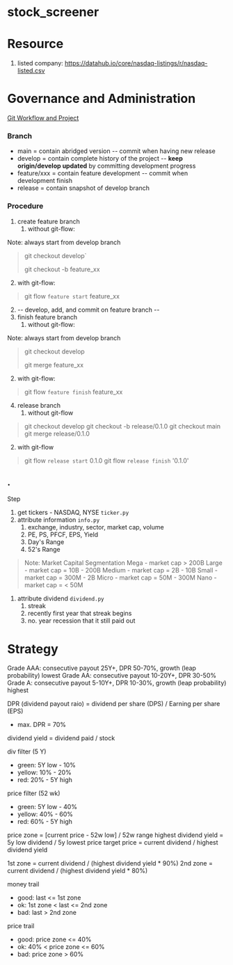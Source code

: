 # stock_screener

# Resource
1. listed company: https://datahub.io/core/nasdaq-listings/r/nasdaq-listed.csv

# Governance and Administration 
[Git Workflow and Project](https://www.atlassian.com/git/tutorials/comparing-workflows/gitflow-workflow)

### Branch
- main = contain abridged version -- commit when having new release
- develop = contain complete history of the project -- **keep origin/develop updated** by committing development progress
- feature/xxx = contain feature development -- commit when development finish 
- release = contain snapshot of develop branch

### Procedure
1. create feature branch
   1. without git-flow: 

Note: always start from develop branch

> git checkout develop` 
> 
> git checkout -b feature_xx

   2. with git-flow: 

> git flow `feature start` feature_xx

2. -- develop, add, and commit on feature branch -- 
3. finish feature branch 
   1. without git-flow: 

Note: always start from develop branch

> git checkout develop
>
> git merge feature_xx

   2. with git-flow:
> git flow `feature finish` feature_xx

4. release branch
   1. without git-flow 

> git checkout develop
> git checkout -b release/0.1.0
> git checkout main
> git merge release/0.1.0
   
   2. with git-flow
 
> git flow `release start` 0.1.0
> git flow `release finish` '0.1.0'

.
---

Step
1. get tickers - NASDAQ, NYSE `ticker.py`
2. attribute information `info.py`
   1. exchange, industry, sector, market cap, volume
   2. PE, PS, PFCF, EPS, Yield
   3. Day's Range
   4. 52's Range

> Note: Market Capital Segmentation
> Mega - market cap > 200B
> Large - market cap = 10B - 200B
> Medium - market cap = 2B - 10B
> Small - market cap = 300M - 2B 
> Micro - market cap = 50M - 300M
> Nano - market cap = < 50M

1. attribute dividend `dividend.py`
   1. streak
   2. recently first year that streak begins 
   3. no. year recession that it still paid out

   
   
  

# Strategy


Grade AAA: consecutive payout 25Y+, DPR 50-70%, growth (leap probability) lowest
Grade AA: consecutive payout 10-20Y+, DPR 30-50%
Grade A: consecutive payout 5-10Y+, DPR 10-30%, growth (leap probability) highest


DPR (dividend payout raio) = dividend per share (DPS) / Earning per share (EPS)
- max. DPR = 70%

dividend yield = dividend paid / stock 

div filter (5 Y)
- green: 5Y low - 10%
- yellow:  10% - 20%
- red: 20% - 5Y high

price filter (52 wk)
- green: 5Y low - 40%
- yellow: 40% - 60%
- red: 60% - 5Y high

price zone = [current price - 52w low] / 52w range
highest dividend yield = 5y low dividend / 5y lowest price 
target price = current dividend / highest dividend yield

1st zone = current dividend / (highest dividend yield * 90%)
2nd zone = current dividend / (highest dividend yield * 80%)

money trail 
- good: last <= 1st zone
- ok: 1st zone < last <= 2nd zone
- bad: last > 2nd zone


price trail 
- good: price zone <= 40%
- ok: 40% < price zone <= 60%
- bad: price zone > 60%

